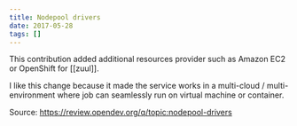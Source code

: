 ```yaml
---
title: Nodepool drivers
date: 2017-05-28
tags: []
---
```


This contribution added additional resources provider such as Amazon EC2 or OpenShift for [[zuul]].

I like this change because it made the service works in a multi-cloud / multi-environment where job can seamlessly run on virtual machine or container.

Source: https://review.opendev.org/q/topic:nodepool-drivers

